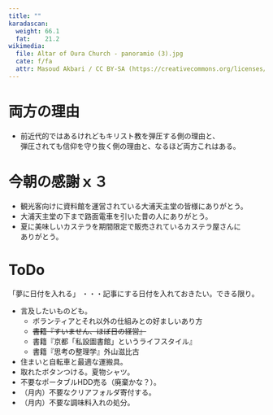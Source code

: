 ```yaml
---
title: ""
karadascan:
  weight: 66.1
  fat:    21.2
wikimedia:
  file: Altar of Oura Church - panoramio (3).jpg
  cate: f/fa
  attr: Masoud Akbari / CC BY-SA (https://creativecommons.org/licenses/by-sa/3.0)
---
```


# 両方の理由

* 前近代的ではあるけれどもキリスト教を弾圧する側の理由と、  
  弾圧されても信仰を守り抜く側の理由と、なるほど両方これはある。  


# 今朝の感謝ｘ３

* 観光客向けに資料館を運営されている大浦天主堂の皆様にありがとう。
* 大浦天主堂の下まで路面電車を引いた昔の人にありがとう。
* 夏に美味しいカステラを期間限定で販売されているカステラ屋さんに  
  ありがとう。


# ToDo

「夢に日付を入れる」
・・・記事にする日付を入れておきたい。できる限り。


* 言及したいものども。
  * ボランティアとそれ以外の仕組みとの好ましいあり方
  * ~~書籍『すいません、ほぼ日の経営』~~
  * 書籍『京都「私設圖書館」というライフスタイル』
  * 書籍『思考の整理学』外山滋比古
* 住まいと自転車と最適な運搬具。
* 取れたボタンつける。夏物シャツ。
* 不要なポータブルHDD売る（廃棄かな？）。
* （月内）不要なクリアフォルダ寄付する。
* （月内）不要な調味料入れの処分。

